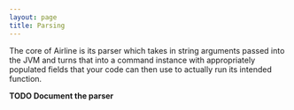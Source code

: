 ```yaml
---
layout: page
title: Parsing
---
```


The core of Airline is its parser which takes in string arguments passed into the JVM and turns that into a command instance with appropriately populated fields that your code can then use to actually run its intended function.

**TODO Document the parser**